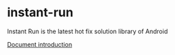 # instant-run
Instant Run is the latest hot fix solution library of Android

[Document introduction](https://www.yuque.com/ibaozi/instantrun)
